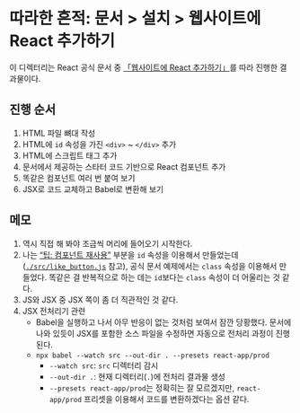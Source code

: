 # 따라한 흔적: 문서 &gt; 설치 &gt; 웹사이트에 React 추가하기

이 디렉터리는 React 공식 문서 중 [「웹사이트에 React 추가하기」](https://ko.reactjs.org/docs/add-react-to-a-website.html)를 따라 진행한 결과물이다.

## 진행 순서

1. HTML 파일 뼈대 작성
2. HTML에 `id` 속성을 가진 `<div>` ~ `</div>` 추가
3. HTML에 스크립트 태그 추가
4. 문서에서 제공하는 스타터 코드 기반으로 React 컴포넌트 추가
5. 똑같은 컴포넌트 여러 번 붙여 보기
6. JSX로 코드 교체하고 Babel로 변환해 보기

## 메모

1. 역시 직접 해 봐야 조금씩 머리에 들어오기 시작한다.
2. 나는 [“팁: 컴포넌트 재사용”](https://ko.reactjs.org/docs/add-react-to-a-website.html#tip-reuse-a-component) 부분을 `id` 속성을 이용해서 만들었는데([`./src/like_button.js`](./src/like_button.js) 참고), 공식 문서 예제에서는 `class` 속성을 이용해서 만들었다. 똑같은 걸 반복적으로 하는 데는 `id`보다는 `class` 속성이 더 어울리는 것 같다.
3. JS와 JSX 중 JSX 쪽이 좀 더 직관적인 것 같다.
4. JSX 전처리기 관련
   - Babel을 실행하고 나서 아무 반응이 없는 것처럼 보여서 잠깐 당황했다. 문서에 나와 있듯이 JSX를 포함한 소스 파일을 수정하면 자동으로 전처리 과정이 진행된다.
   - `npx babel --watch src --out-dir . --presets react-app/prod`
     - `--watch src`: `src` 디렉터리 감시
     - `--out-dir .`: 현재 디렉터리(`.`)에 전처리 결과물 생성
     - `--presets react-app/prod`는 정확히는 잘 모르겠지만, `react-app/prod` 프리셋을 이용해서 코드를 변환하겠다는 옵션 같다.
